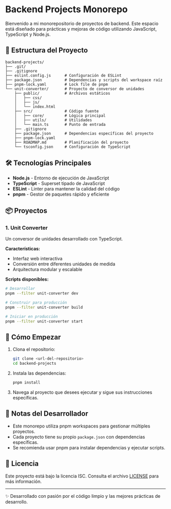# Backend Projects Monorepo

Bienvenido a mi monorepositorio de proyectos de backend. Este espacio está diseñado para prácticas y mejoras de código utilizando JavaScript, TypeScript y Node.js.

## 🚀 Estructura del Proyecto

```
backend-projects/
├── .git/
├── .gitignore
├── eslint.config.js      # Configuración de ESLint
├── package.json          # Dependencias y scripts del workspace raíz
├── pnpm-lock.yaml        # Lock file de pnpm
└── unit-converter/       # Proyecto de conversor de unidades
    ├── public/           # Archivos estáticos
    │   ├── css/
    │   ├── js/
    │   └── index.html
    ├── src/              # Código fuente
    │   ├── core/         # Lógica principal
    │   ├── utils/        # Utilidades
    │   └── main.ts       # Punto de entrada
    ├── .gitignore
    ├── package.json      # Dependencias específicas del proyecto
    ├── pnpm-lock.yaml
    ├── ROADMAP.md        # Planificación del proyecto
    └── tsconfig.json     # Configuración de TypeScript
```

## 🛠️ Tecnologías Principales

- **Node.js** - Entorno de ejecución de JavaScript
- **TypeScript** - Superset tipado de JavaScript
- **ESLint** - Linter para mantener la calidad del código
- **pnpm** - Gestor de paquetes rápido y eficiente

## 📦 Proyectos

### 1. Unit Converter
Un conversor de unidades desarrollado con TypeScript.

**Características:**
- Interfaz web interactiva
- Conversión entre diferentes unidades de medida
- Arquitectura modular y escalable

**Scripts disponibles:**
```bash
# Desarrollar
pnpm --filter unit-converter dev

# Construir para producción
pnpm --filter unit-converter build

# Iniciar en producción
pnpm --filter unit-converter start
```

## 🚀 Cómo Empezar

1. Clona el repositorio:
   ```bash
   git clone <url-del-repositorio>
   cd backend-projects
   ```

2. Instala las dependencias:
   ```bash
   pnpm install
   ```

3. Navega al proyecto que desees ejecutar y sigue sus instrucciones específicas.

## 📝 Notas del Desarrollador

- Este monorepo utiliza pnpm workspaces para gestionar múltiples proyectos.
- Cada proyecto tiene su propio `package.json` con dependencias específicas.
- Se recomienda usar pnpm para instalar dependencias y ejecutar scripts.

## 📄 Licencia

Este proyecto está bajo la licencia ISC. Consulta el archivo [LICENSE](LICENSE) para más información.

---

✨ Desarrollado con pasión por el código limpio y las mejores prácticas de desarrollo.
